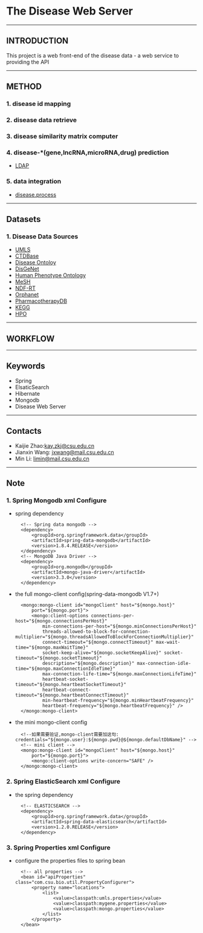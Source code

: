 # The Disease Web Server

--------------------------------------
## INTRODUCTION
This project is a web front-end of the disease data - a web service to providing the API 

--------------------------------------
## METHOD

### 1. disease id mapping

### 2. disease data retrieve

### 3. disease similarity matrix computer

### 4. disease-*(gene,lncRNA,microRNA,drug) prediction
 - [LDAP](http://bioinformatics.csu.edu.cn/ldap/)

### 5. data integration 
 - [disease.process](https://github.com/kayzhao/Disease.Process)

--------------------------------------
## Datasets

### 1. Disease Data Sources
- [UMLS](https://uts.nlm.nih.gov/home.html)
- [CTDBase](http://ctdbase.org/)
- [Disease Ontoloy](http://disease-ontology.org/)
- [DisGeNet](http://www.disgenet.org/web/DisGeNET/menu)
- [Human Phenotype Ontology](http://human-phenotype-ontology.github.io/)
- [MeSH](https://www.nlm.nih.gov/mesh/)
- [NDF-RT](https://www.nlm.nih.gov/research/umls/sourcereleasedocs/current/NDFRT/)
- [Orphanet](http://www.orpha.net/consor/cgi-bin/index.php)
- [PharmacotherapyDB](https://thinklab.com/discussion/announcing-pharmacotherapydb-the-open-catalog-of-drug-therapies-for-disease)
- [KEGG](http://www.kegg.jp/kegg/disease/)
- [HPO](http://human-phenotype-ontology.github.io/)


--------------------------------------
## WORKFLOW


--------------------------------------
## Keywords
- Spring
- ElsaticSearch
- Hibernate
- Mongodb
- Disease Web Server

--------------------------------------
## Contacts
- Kaijie Zhao:kay.zkj@csu.edu.cn
- Jianxin Wang: jxwang@mail.csu.edu.cn
- Min Li: limin@mail.csu.edu.cn

--------------------------------------
## Note

### 1. Spring Mongodb xml Configure

- spring dependency 

		<!-- Spring data mongodb -->
		<dependency>
			<groupId>org.springframework.data</groupId>
			<artifactId>spring-data-mongodb</artifactId>
			<version>1.8.4.RELEASE</version>
		</dependency>
		<!-- MongoDB Java Driver -->
		<dependency>
			<groupId>org.mongodb</groupId>
			<artifactId>mongo-java-driver</artifactId>
			<version>3.3.0</version>
		</dependency>

- the full mongo-client config(spring-data-mongodb V1.7+)

		<mongo:mongo-client id="mongoClient" host="${mongo.host}"
			port="${mongo.port}">
			<mongo:client-options connections-per-host="${mongo.connectionsPerHost}"
				min-connections-per-host="${mongo.minConnectionsPerHost}"
				threads-allowed-to-block-for-connection-multiplier="${mongo.threadsAllowedToBlockForConnectionMultiplier}"
				connect-timeout="${mongo.connectTimeout}" max-wait-time="${mongo.maxWaitTime}"
				socket-keep-alive="${mongo.socketKeepAlive}" socket-timeout="${mongo.socketTimeout}"
				description="${mongo.description}" max-connection-idle-time="${mongo.maxConnectionIdleTime}"
				max-connection-life-time="${mongo.maxConnectionLifeTime}"
				heartbeat-socket-timeout="${mongo.heartbeatSocketTimeout}"
				heartbeat-connect-timeout="${mongo.heartbeatConnectTimeout}"
				min-heartbeat-frequency="${mongo.minHeartbeatFrequency}"
				heartbeat-frequency="${mongo.heartbeatFrequency}" />
		</mongo:mongo-client>

- the mini mongo-client config

		<!--如果需要验证,mongo-client需要加这句: credentials="${mongo.user}:${mongo.pwd}@${mongo.defaultDbName}" -->
		<!-- mini client -->
		<mongo:mongo-client id="mongoClient" host="${mongo.host}"
			port="${mongo.port}">
			<mongo:client-options write-concern="SAFE" />
		</mongo:mongo-client>

### 2. Spring ElasticSearch xml Configure
- the spring dependency

		<!-- ELASTICSEARCH -->
		<dependency>
			<groupId>org.springframework.data</groupId>
			<artifactId>spring-data-elasticsearch</artifactId>
			<version>1.2.0.RELEASE</version>
		</dependency>

### 3. Spring Properties xml Configure
- configure the properties files to spring bean  

		<!-- all properties -->
		<bean id="apiProperties" class="com.csu.bio.util.PropertyConfigurer">
			<property name="locations">
				<list>
					<value>classpath:umls.properties</value>
					<value>classpath:mygene.properties</value>
					<value>classpath:mongo.properties</value>
				</list>
			</property>
		</bean>